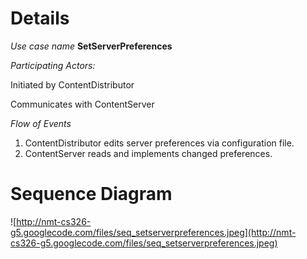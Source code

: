 # Details #

_Use case name_  **SetServerPreferences**

_Participating Actors:_

Initiated by ContentDistributor

Communicates with ContentServer

_Flow of Events_

  1. ContentDistributor edits server preferences via configuration file.
  1. ContentServer reads and implements changed preferences.

# Sequence Diagram #

![http://nmt-cs326-g5.googlecode.com/files/seq_setserverpreferences.jpeg](http://nmt-cs326-g5.googlecode.com/files/seq_setserverpreferences.jpeg)